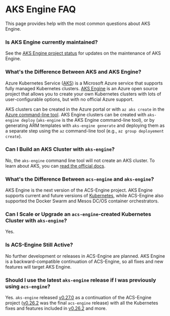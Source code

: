 # AKS Engine FAQ

This page provides help with the most common questions about AKS Engine.

### Is AKS Engine currently maintained?

See the [AKS Engine project status][project-status] for updates on the maintenance of AKS Engine.

### What's the Difference Between AKS and AKS Engine?

Azure Kubernetes Service ([AKS][]) is a Microsoft Azure service that supports fully managed Kubernetes clusters. [AKS Engine][] is an Azure open source project that allows you to create your own Kubernetes clusters with lots of user-configurable options, but with no official Azure support.

AKS clusters can be created in the Azure portal or with `az aks create` in the [Azure command-line tool][]. AKS Engine clusters can be created with `aks-engine deploy` (`aks-engine` is the AKS Engine command-line tool), or by generating ARM templates with `aks-engine generate` and deploying them as a separate step using the `az` command-line tool (e.g., `az group deployement create`).

### Can I Build an AKS Cluster with `aks-engine`?

No, the `aks-engine` command line tool will not create an AKS cluster. To learn about AKS, you can [read the official docs](https://docs.microsoft.com/en-us/azure/aks/).

### What's the Difference Between `acs-engine` and `aks-engine`?

AKS Engine is the next version of the ACS-Engine project. AKS Engine supports current and future versions of [Kubernetes][], while ACS-Engine also supported the Docker Swarm and Mesos DC/OS container orchestrators.

### Can I Scale or Upgrade an `acs-engine`-created Kubernetes Cluster with `aks-engine`?

Yes.

### Is ACS-Engine Still Active?

No further development or releases in ACS-Engine are planned. AKS Engine is a backward-compatible continuation of ACS-Engine, so all fixes and new features will target AKS Engine.

### Should I use the latest `aks-engine` release if I was previously using `acs-engine`?

Yes. `aks-engine` released [v0.27.0][] as a continuation of the ACS-Engine project ([v0.26.2][] was the final `acs-engine` release) with all the Kubernetes fixes and features included in [v0.26.2][] and more.


[AKS]: https://azure.microsoft.com/en-us/services/kubernetes-service/
[AKS Engine]: https://github.com/Azure/aks-engine-azurestack
[Azure command-line tool]: https://docs.microsoft.com/en-us/cli/azure/install-azure-cli?view=azure-cli-latest
[Kubernetes]: https://kubernetes.io/
[v0.27.0]: https://github.com/Azure/aks-engine-azurestack/releases/tag/v0.27.0
[v0.26.2]: https://github.com/Azure/acs-engine/releases/tag/v0.26.2
[project-status]: https://github.com/Azure/aks-engine-azurestack/#project-status
